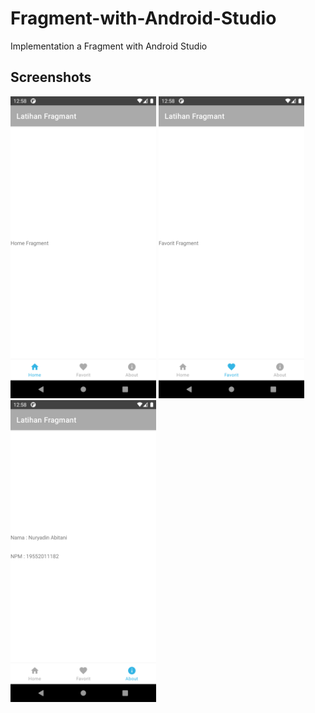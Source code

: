 # Fragment-with-Android-Studio

Implementation a Fragment with Android Studio

## Screenshots

<img src="https://github.com/abugrayhat/Fragment-with-Android-Studio/blob/main/imgView/1.png" width="233" height="483"> <img src="https://github.com/abugrayhat/Fragment-with-Android-Studio/blob/main/imgView/2.png" width="233" height="483"> <img src="https://github.com/abugrayhat/Fragment-with-Android-Studio/blob/main/imgView/3.png" width="233" height="483">
